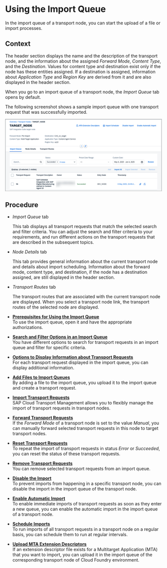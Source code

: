 <!-- loio3c4b6f38866b4a70b20e79501db5f7e5 -->

# Using the Import Queue

In the import queue of a transport node, you can start the upload of a file or import processes.



<a name="loio3c4b6f38866b4a70b20e79501db5f7e5__context_cb1_csz_nfc"/>

## Context

The header section displays the name and the description of the transport node, and the information about the assigned *Forward Mode*, *Content Type*, and the *Destination*. Values for content type and destination exist only if the node has these entities assigned. If a destination is assigned, information about *Application Type* and *Region Key* are derived from it and are also displayed in the header section.

When you go to an import queue of a transport node, the *Import Queue* tab opens by default.

The following screenshot shows a sample import queue with one transport request that was successfully imported.

![Screenshot of Import Queue](images/Import_Queue_56f1ee8.png)



## Procedure

-   *Import Queue* tab

    This tab displays all transport requests that match the selected search and filter criteria. You can adjust the search and filter criteria to your requirements, and run different actions on the transport requests that are described in the subsequent topics.

-   *Node Details* tab

    This tab provides general information about the current transport node and details about import scheduling. Information about the forward mode, content type, and destination, if the node has a destination assigned, are still displayed in the header section.

-   *Transport Routes* tab

    The transport routes that are associated with the current transport node are displayed. When you select a transport node link, the transport routes of the selected node are displayed.


-   **[Prerequisites for Using the Import Queue](prerequisites-for-using-the-import-queue-dd661c7.md "To use the import queue, open it and have the appropriate authorizations.")**  
To use the import queue, open it and have the appropriate authorizations.
-   **[Search and Filter Options in an Import Queue](search-and-filter-options-in-an-import-queue-3228b4c.md "You have different options to search for transport requests in an import queue and filter for specific criteria.")**  
You have different options to search for transport requests in an import queue and filter for specific criteria.
-   **[Options to Display Information about Transport Requests](options-to-display-information-about-transport-requests-a90d808.md "For each transport request displayed in the import queue, you can display additional information.")**  
For each transport request displayed in the import queue, you can display additional information.
-   **[Add Files to Import Queues](add-files-to-import-queues-c3c87cb.md "By adding a file to the import queue, you upload it to the import queue and create a
		transport request.")**  
By adding a file to the import queue, you upload it to the import queue and create a transport request.
-   **[Import Transport Requests](import-transport-requests-d2005d5.md "SAP Cloud Transport Management allows you to flexibly
		manage the import of transport requests in transport nodes.")**  
SAP Cloud Transport Management allows you to flexibly manage the import of transport requests in transport nodes.
-   **[Forward Transport Requests](forward-transport-requests-630fae7.md "If the Forward Mode of a transport node is set to the value Manual, you can manually forward
		selected transport requests in this node to target transport nodes.")**  
If the *Forward Mode* of a transport node is set to the value *Manual*, you can manually forward selected transport requests in this node to target transport nodes.
-   **[Reset Transport Requests](reset-transport-requests-e56b4a2.md "To repeat the import of transport requests in status Error or Succeeded, you can reset the
		status of these transport requests.")**  
To repeat the import of transport requests in status *Error* or *Succeeded*, you can reset the status of these transport requests.
-   **[Remove Transport Requests](remove-transport-requests-e4e92ed.md "You can remove selected transport requests from an import queue.")**  
You can remove selected transport requests from an import queue.
-   **[Disable the Import](disable-the-import-f810a35.md "To prevent imports from happening in a specific transport node, you can disable the import in the import queue of the transport
		node.")**  
To prevent imports from happening in a specific transport node, you can disable the import in the import queue of the transport node.
-   **[Enable Automatic Import](enable-automatic-import-9171d39.md "To enable immediate imports of transport requests as soon as they enter a new queue, you
		can enable the automatic import in the import queue of a transport node.")**  
To enable immediate imports of transport requests as soon as they enter a new queue, you can enable the automatic import in the import queue of a transport node.
-   **[Schedule Imports](schedule-imports-110a7a4.md "To run imports of all transport requests in a transport node on a regular basis, you can schedule them to run at regular
		intervals.")**  
To run imports of all transport requests in a transport node on a regular basis, you can schedule them to run at regular intervals.
-   **[Upload MTA Extension Descriptors](upload-mta-extension-descriptors-0c7a672.md "If an extension descriptor file exists for a Multitarget Application (MTA) that you
		want to import, you can upload it in the import queue of the corresponding transport node of
			Cloud Foundry
                                environment.")**  
If an extension descriptor file exists for a Multitarget Application \(MTA\) that you want to import, you can upload it in the import queue of the corresponding transport node of Cloud Foundry environment.

